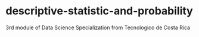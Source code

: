 # descriptive-statistic-and-probability
3rd module of Data Science Specialization from Tecnologico de Costa Rica
